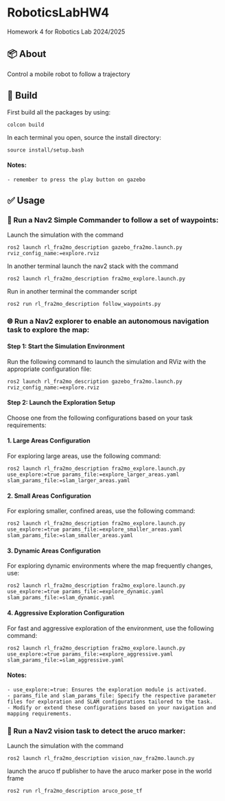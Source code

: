 # RoboticsLabHW4
Homework 4 for Robotics Lab 2024/2025

## :package: About
Control a mobile robot to follow a trajectory

## :hammer: Build
First build all the packages by using:

```
colcon build 
```
In each terminal you open, source the install directory:
```
source install/setup.bash
```
#### Notes:
```text
- remember to press the play button on gazebo
```

## :white_check_mark: Usage
### :pushpin: Run a Nav2 Simple Commander to follow a set of waypoints:

Launch the simulation with the command
```
ros2 launch rl_fra2mo_description gazebo_fra2mo.launch.py rviz_config_name:=explore.rviz
```

In another terminal launch the nav2 stack with the command
```
ros2 launch rl_fra2mo_description fra2mo_explore.launch.py
```

Run in another terminal the commander script 
```
ros2 run rl_fra2mo_description follow_waypoints.py
```

### :globe_with_meridians: Run a Nav2 explorer to enable an autonomous navigation task to explore the map:

#### Step 1: Start the Simulation Environment
Run the following command to launch the simulation and RViz with the appropriate configuration file:
```
ros2 launch rl_fra2mo_description gazebo_fra2mo.launch.py rviz_config_name:=explore.rviz
```
#### Step 2: Launch the Exploration Setup
Choose one from the following configurations based on your task requirements:


#### 1. Large Areas Configuration
For exploring large areas, use the following command:
```
ros2 launch rl_fra2mo_description fra2mo_explore.launch.py use_explore:=true params_file:=explore_larger_areas.yaml slam_params_file:=slam_larger_areas.yaml
```

#### 2. Small Areas Configuration
For exploring smaller, confined areas, use the following command:
```
ros2 launch rl_fra2mo_description fra2mo_explore.launch.py use_explore:=true params_file:=explore_smaller_areas.yaml slam_params_file:=slam_smaller_areas.yaml
```

#### 3. Dynamic Areas Configuration
For exploring dynamic environments where the map frequently changes, use:
```
ros2 launch rl_fra2mo_description fra2mo_explore.launch.py use_explore:=true params_file:=explore_dynamic.yaml slam_params_file:=slam_dynamic.yaml
```
#### 4. Aggressive Exploration Configuration
For fast and aggressive exploration of the environment, use the following command:
```
ros2 launch rl_fra2mo_description fra2mo_explore.launch.py use_explore:=true params_file:=explore_aggressive.yaml slam_params_file:=slam_aggressive.yaml
```

#### Notes:
```text
- use_explore:=true: Ensures the exploration module is activated.
- params_file and slam_params_file: Specify the respective parameter files for exploration and SLAM configurations tailored to the task.
- Modify or extend these configurations based on your navigation and mapping requirements.
```

### :eyes: Run a Nav2 vision task to detect the aruco marker:
Launch the simulation with the command
```
ros2 launch rl_fra2mo_description vision_nav_fra2mo.launch.py
```

launch the aruco tf publisher to have the aruco marker pose in the world frame
```
ros2 run rl_fra2mo_description aruco_pose_tf
```